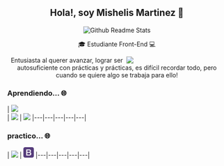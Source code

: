 <div align="center">
  <h2 align="center">Hola!, soy Mishelis Martinez 👋</h2>
  <img width="100px" src="[https://res.cloudinary.com/anuraghazra/image/upload/v1594908242/logo_ccswme.svg](https://i.gifer.com/FMuF.gif)" align="center" alt="Github Readme Stats" />
  <p align="center">🎓 Estudiante Front-End 💻</p>
</div>

<img align='right' src="https://media.giphy.com/media/HQHwvSBSy7s0AXOlWt/giphy.gif" width="230">

<div align="center">
  <p align="center">Entusiasta al querer avanzar, lograr ser autosuficiente con prácticas y prácticas, es difícil recordar todo, pero cuando se quiere algo se trabaja para ello!</p>
</div>

### Aprendiendo... 🌐
| <img src="./icons/Bootstrap.svg" width="48">  
| <img src="./icons/React-Dark.svg" width="48">
| <img src="./icons/Git.svg" width="48">
|---|---|---|---|---|

### practico... 🌐
| <img src="./icons/Figma-Dark.svg" width="48">
|  [<img src="https://raw.githubusercontent.com/github/explore/80688e429a7d4ef2fca1e82350fe8e3517d3494d/topics/bootstrap/bootstrap.png" alt="Bootstrap" width="24">](https://getbootstrap.com/) 
|---|---|---|---|---|
